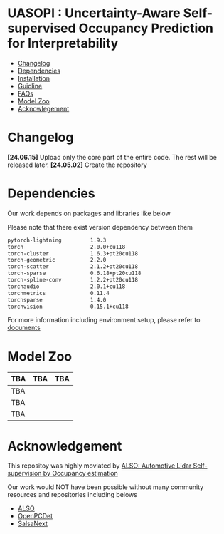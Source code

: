 # UASOPI : Uncertainty-Aware Self-supervised Occupancy Prediction for Interpretability
- [Changelog](https://github.com/HAMA-DL-dev/UASOPI/tree/main?tab=readme-ov-file#changelog)
- [Dependencies](https://github.com/HAMA-DL-dev/UASOPI/tree/main?tab=readme-ov-file#dependencies)
- [Installation](https://github.com/HAMA-DL-dev/UASOPI/blob/main/docs/INSTALLATION.md)
- [Guidline]()
- [FAQs](https://github.com/HAMA-DL-dev/UASOPI/blob/main/docs/FAQs.md)
- [Model Zoo](https://github.com/HAMA-DL-dev/UASOPI/tree/main?tab=readme-ov-file#model-zoo)
- [Acknowlegement](https://github.com/HAMA-DL-dev/UASOPI/tree/main?tab=readme-ov-file#acknowledgement)

# Changelog
**[24.06.15]** Upload only the core part of the entire code. The rest will be released later.
**[24.05.02]** Create the repository


# Dependencies
Our work depends on packages and libraries like below

Please note that there exist version dependency between them 
```bash
pytorch-lightning         1.9.3
torch                     2.0.0+cu118
torch-cluster             1.6.3+pt20cu118
torch-geometric           2.2.0
torch-scatter             2.1.2+pt20cu118
torch-sparse              0.6.18+pt20cu118
torch-spline-conv         1.2.2+pt20cu118
torchaudio                2.0.1+cu118
torchmetrics              0.11.4
torchsparse               1.4.0
torchvision               0.15.1+cu118
```
For more information including environment setup, please refer to [documents]()

# Model Zoo
|TBA|TBA|TBA|
|------|---|---|
|TBA|||
|TBA|||
|TBA|||

# Acknowledgement
This repositoy was highly moviated by [ALSO: Automotive Lidar Self-supervision by Occupancy estimation](https://github.com/valeoai/ALSO)

Our work would NOT have been possible without many community resources and repositories including belows

- [ALSO]()
- [OpenPCDet]()
- [SalsaNext]()
